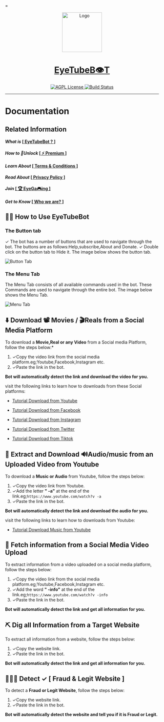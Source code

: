 =<p align="center">
  <a href="https://t.me/EyeTubeAiBot">
    <img src="https://github.com/Mickekofi/EyeTubeBot/blob/master/logo.png" alt="Logo" width="130">
  </a>
  <a href = "https://t.me/EyeTubeAiBot">
  <h1 align="center"><strong>EyeTubeB👁T</strong></h1>
  </a>
  <p align="center">
    <a href="http://www.gnu.org/licenses/agpl-3.0">
      <img src="https://img.shields.io/badge/license-AGPL-blue.svg" alt="AGPL License">
    </a>
    <a href="https://wa.me/233505994829?text=*EyeTubeB👁t_From_Github_User_💬Message_:*%20">
      <img src="https://img.shields.io/badge/Contact-Engineers-red.svg" alt="Build Status">
    </a>
  </p>
</p>

---


# Documentation

## Related Information

#### *What is* [[ EyeTubeBot ? ]](https://github.com/Mickekofi/EyeTubeBot/blob/master/README.md)

#### *How to 🔐Unlock* [[ ⚡️ Premium ]](https://github.com/Mickekofi/EyeTubeBot/tree/master/Documentation_For_End_User/Subscription.md)

#### *Learn About* [[ Terms & Conditions ]](https://github.com/Mickekofi/EyeTubeBot/tree/master/Documentation_For_End_User/Terms_and_Conditions.md)

#### *Read About* [[ Privacy Policy ] ](https://github.com/Mickekofi/EyeTubeBot/tree/master/Documentation_For_End_User/Privacy_Policy.md)

#### *Join* [[ 🏆 EyeGa🎮ing ]](https://github.com/Mickekofi/EyeTubeBot/tree/master/Documentation_For_End_User/EyeGaming.md)

#### *Get to Know* [[ Who we are? ]](https://github.com/Mickekofi/EyeTubeBot/tree/master/Documentation_For_End_User/Who_are_we.md)



## 💁🏻 How to Use EyeTubeBot

### The Button tab

✓  The bot has a number of buttons that are used to navigate through the bot. The buttons are as follows:Help,subscribe,About and Donate.
✓  Double click on the button tab to Hide it. The image below shows the button tab.

![Button Tab](https://github.com/Mickekofi/EyeTubeBot/blob/master/Documentation_For_End_User/show_button.jpg)

### The Menu Tab

The Menu Tab consists of all available commands used in the bot. These Commands are used to navigate through the entire bot. The image below shows the Menu Tab.

![Menu Tab](https://github.com/Mickekofi/EyeTubeBot/blob/master/Documentation_For_End_User/show_menu.jpg)

## ⬇️ Download 📽️ Movies / 🎬Reals from a Social Media Platform

To download a **Movie,Real or any Video** from a Social media Platform, follow the steps below:*

1.  ✓Copy the video link from the social media platform.eg;Youtube,Facebook,Instagram etc.
2.  ✓Paste the link in the bot.

**Bot will automatically detect the link and download the video for you.**

visit the following links to learn how to downloads from these Social platforms:

- [Tutorial Download from Youtube]()

- [Tutorial Download from Facebook]()

- [Tutorial Download from Instagram]()

- [Tutorial Download from Twitter]()

- [Tutorial Download from Tiktok]()

## 🧲 Extract and Download 🔊Audio/music from an Uploaded Video from Youtube

To download a **Music or Audio** from Youtube, follow the steps below:

1.  ✓Copy the video link from Youtube.
2.  ✓Add the letter **" -a"** at the end of the link.eg;```https://www.youtube.com/watch?v -a```
3.  ✓Paste the link in the bot.

**Bot will automatically detect the link and download the audio for you.**

visit the following links to learn how to downloads from Youtube:

- [Tutorial Download Music from Youtube]()


## 🔦 Fetch information from a Social Media Video Upload

To extract information from a video uploaded on a social media platform, follow the steps below:

1.  ✓Copy the video link from the social media platform.eg;Youtube,Facebook,Instagram etc.
2.  ✓Add the word **" -info"** at the end of the link.eg;```https://www.youtube.com/watch?v -info```
3.  ✓Paste the link in the bot.

**Bot will automatically detect the link and get all information for you.**


## ⛏️ Dig all Information from a Target Website

To extract all information from a website, follow the steps below:

1.  ✓Copy the website link.
2.  ✓Paste the link in the bot.

**Bot will automatically detect the link and get all information for you.**


## 👮🏾‍♂️ Detect ✓ [ Fraud & Legit Website ]

To detect a **Fraud or Legit Website**, follow the steps below:

1.  ✓Copy the website link.
2.  ✓Paste the link in the bot.

**Bot will automatically detect the website and tell you if it is Fraud or Legit.**
